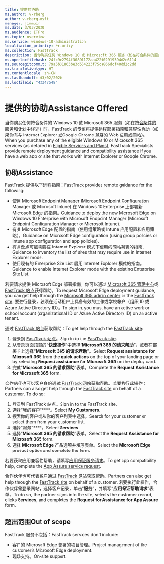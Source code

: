 ```yaml
---
title: 提供的协助
ms.author: v-rberg
author: v-rberg-msft
manager: jimmuir
ms.date: 3/03/2020
ms.audience: ITPro
ms.topic: overview
ms.service: windows-10-administration
localization_priority: Priority
ms.collection: FastTrack
description: 当你购买任何 Windows 10 或 Microsoft 365 服务（如在符合条件的服务和计划中详述）时，FastTrack 的专家将提供远程部署指南和兼容性协助（如果你有与 Internet Explorer 或Google Chrome 兼容的 Web 应用或网站）。
ms.openlocfilehash: 24fc9e2794f30897172aa422902919594d2c6114
ms.sourcegitcommit: 79a5b31863be3d554223f75ca866dcf40dd2c2dd
ms.translationtype: HT
ms.contentlocale: zh-CN
ms.lasthandoff: 03/02/2020
ms.locfileid: "42347548"
---
```

# <a name="assistance-offered"></a><span data-ttu-id="5f372-103">提供的协助</span><span class="sxs-lookup"><span data-stu-id="5f372-103">Assistance Offered</span></span>

<span data-ttu-id="5f372-104">当你购买任何符合条件的 Windows 10 或 Microsoft 365 服务（如在[符合条件的服务和计划](M365-eligible-services-and-plans.md)中详述）时，FastTrack 的专家将提供远程部署指南和兼容性协助（如果你有与 Internet Explorer 或Google Chrome 兼容的 Web 应用或网站）。</span><span class="sxs-lookup"><span data-stu-id="5f372-104">When you purchase any of the eligible Windows 10 or Microsoft 365 services (as detailed in [Eligible Services and Plans](M365-eligible-services-and-plans.md)), FastTrack Specialists provide remote deployment guidance and compatibility assistance if you have a web app or site that works with Internet Explorer or Google Chrome.</span></span> 

## <a name="assistance"></a><span data-ttu-id="5f372-105">协助</span><span class="sxs-lookup"><span data-stu-id="5f372-105">Assistance</span></span>

<span data-ttu-id="5f372-106">FastTrack 提供以下远程指南：</span><span class="sxs-lookup"><span data-stu-id="5f372-106">FastTrack provides remote guidance for the following:</span></span>
- <span data-ttu-id="5f372-107">使用 Microsoft Endpoint Manager (Microsoft Endpoint Configuration Manager 或 Microsoft Intune) 在 Windows 10 Enterprise 上部署新 Microsoft Edge 的指南。</span><span class="sxs-lookup"><span data-stu-id="5f372-107">Guidance to deploy the new Microsoft Edge on Windows 10 Enterprise with Microsoft Endpoint Manager (Microsoft Endpoint Configuration Manager or Microsoft Intune).</span></span>
- <span data-ttu-id="5f372-108">有关 Microsoft Edge 配置的指南（使用组策略或 Intune 应用配置和应用策略）。</span><span class="sxs-lookup"><span data-stu-id="5f372-108">Guidance on Microsoft Edge configuration (using group policies or Intune app configuration and app policies).</span></span>
- <span data-ttu-id="5f372-109">有关盘点可能需要在 Internet Explorer 模式下使用的网站列表的指南。</span><span class="sxs-lookup"><span data-stu-id="5f372-109">Guidance to inventory the list of sites that may require use in Internet Explorer mode.</span></span>
- <span data-ttu-id="5f372-110">使用现有的 Enterprise Site List 启用 Internet Explorer 模式的指南。</span><span class="sxs-lookup"><span data-stu-id="5f372-110">Guidance to enable Internet Explorer mode with the existing Enterprise Site List.</span></span>

<span data-ttu-id="5f372-111">若要请求提供 Microsoft Edge 部署指南，你可以通过 [Microsoft 365 管理中心](https://go.microsoft.com/fwlink/?linkid=2032704)或 [FastTrack 站点](https://go.microsoft.com/fwlink/?linkid=780698)获得帮助。</span><span class="sxs-lookup"><span data-stu-id="5f372-111">To request Microsoft Edge deployment guidance, you can get help through the [Microsoft 365 admin center](https://go.microsoft.com/fwlink/?linkid=2032704) or the [FastTrack site](https://go.microsoft.com/fwlink/?linkid=780698).</span></span> <span data-ttu-id="5f372-112">要进行登录，必须在活动租户上具备有效的工作或学校帐户（组织 ID 或 Azure Active Directory ID）。</span><span class="sxs-lookup"><span data-stu-id="5f372-112">To sign in, you must have an active work or school account (organizational ID or Azure Active Directory ID) on an active tenant.</span></span> 

<span data-ttu-id="5f372-113">通过 [FastTrack 站点](https://go.microsoft.com/fwlink/?linkid=780698)获取帮助：</span><span class="sxs-lookup"><span data-stu-id="5f372-113">To get help through the [FastTrack site](https://go.microsoft.com/fwlink/?linkid=780698):</span></span> 
1.  <span data-ttu-id="5f372-114">登录到 [FastTrack 站点](https://go.microsoft.com/fwlink/?linkid=780698)。</span><span class="sxs-lookup"><span data-stu-id="5f372-114">Sign in to the [FastTrack site](https://go.microsoft.com/fwlink/?linkid=780698).</span></span> 
2.  <span data-ttu-id="5f372-115">从登录页面顶部的“**快速操作**”中选择“**Microsoft 365 的请求帮助**”，或者在部署卡上选择“**Microsoft 365 的请求帮助**”。</span><span class="sxs-lookup"><span data-stu-id="5f372-115">Select **Request assistance for Microsoft 365** from the **quick actions** on the top of your landing page or by selecting **Request assistance for Microsoft 365** on the deploy card.</span></span>
3.  <span data-ttu-id="5f372-116">完成“**Microsoft 365 的请求帮助**”表单。</span><span class="sxs-lookup"><span data-stu-id="5f372-116">Complete the **Request Assistance for Microsoft 365** form.</span></span>
  
<span data-ttu-id="5f372-p102">合作伙伴也可以客户身份通过 [FastTrack 网站](https://go.microsoft.com/fwlink/?linkid=780698)获取帮助。若要执行此操作：</span><span class="sxs-lookup"><span data-stu-id="5f372-p102">Partners can also get help through the [FastTrack site](https://go.microsoft.com/fwlink/?linkid=780698) on behalf of a customer. To do so:</span></span>
1.  <span data-ttu-id="5f372-119">登录到 [FastTrack 站点](https://go.microsoft.com/fwlink/?linkid=780698)。</span><span class="sxs-lookup"><span data-stu-id="5f372-119">Sign in to the [FastTrack site](https://go.microsoft.com/fwlink/?linkid=780698).</span></span> 
2.  <span data-ttu-id="5f372-120">选择“我的客户”\*\*\*\*。</span><span class="sxs-lookup"><span data-stu-id="5f372-120">Select **My Customers**.</span></span>
3.  <span data-ttu-id="5f372-121">搜索你的客户或从你的客户列表中选择。</span><span class="sxs-lookup"><span data-stu-id="5f372-121">Search for your customer or select them from your customer list.</span></span>
4.  <span data-ttu-id="5f372-122">选择“服务”\*\*\*\*。</span><span class="sxs-lookup"><span data-stu-id="5f372-122">Select **Services**.</span></span>
5.  <span data-ttu-id="5f372-123">选择“**Microsoft 365 的请求帮助**”表单。</span><span class="sxs-lookup"><span data-stu-id="5f372-123">Select the **Request Assistance for Microsoft 365** form.</span></span>
6.  <span data-ttu-id="5f372-124">选择 **Microsoft Edge** 产品选项并填写表单。</span><span class="sxs-lookup"><span data-stu-id="5f372-124">Select the **Microsoft Edge** product option and complete the form.</span></span>
 
<span data-ttu-id="5f372-125">若要获取应用兼容性帮助，请填写[应用保证服务请求](https://go.microsoft.com/fwlink/?linkid=2022721)。</span><span class="sxs-lookup"><span data-stu-id="5f372-125">To get app compatibility help, complete the [App Assure service request](https://go.microsoft.com/fwlink/?linkid=2022721).</span></span>

<span data-ttu-id="5f372-126">合作伙伴也可代表客户通过 [FastTrack 网站](https://go.microsoft.com/fwlink/?linkid=780698)获取帮助。</span><span class="sxs-lookup"><span data-stu-id="5f372-126">Partners can also get help through the [FastTrack site](https://go.microsoft.com/fwlink/?linkid=780698) on behalf of a customer.</span></span> <span data-ttu-id="5f372-127">若要执行此操作，合作伙伴需登录网站，选择客户记录，单击“**服务**”，并填写“**应用保证帮助请求**”表单。</span><span class="sxs-lookup"><span data-stu-id="5f372-127">To do so, the partner signs into the site, selects the customer record, clicks **Services**, and completes the **Request for Assistance for App Assure** form.</span></span>

## <a name="out-of-scope"></a><span data-ttu-id="5f372-128">超出范围</span><span class="sxs-lookup"><span data-stu-id="5f372-128">Out of scope</span></span>

<span data-ttu-id="5f372-129">FastTrack 服务不包括：</span><span class="sxs-lookup"><span data-stu-id="5f372-129">FastTrack services don't include:</span></span>
- <span data-ttu-id="5f372-130">客户的 Microsoft Edge 部署的项目管理。</span><span class="sxs-lookup"><span data-stu-id="5f372-130">Project management of the customer’s Microsoft Edge deployment.</span></span>
- <span data-ttu-id="5f372-131">现场支持。</span><span class="sxs-lookup"><span data-stu-id="5f372-131">On-site support.</span></span>